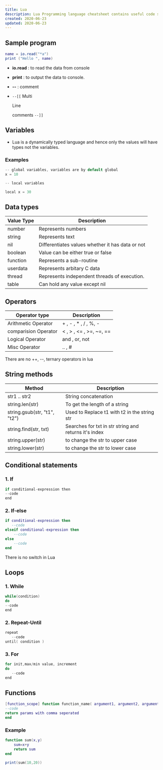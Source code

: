 ```yaml
---
title: Lua  
description: Lua Programming language cheatsheet contains useful code syntax with examples which is handy while coding.
created: 2020-06-23
updated: 2020-06-23
---
```


## Sample program

```lua
name = io.read("*a")
print ("Hello ", name)
```
* **io.read** : to read the data from console
* **print** : to output the data to console. 
* **--** : comment
* `--[[` Multi

    Line

    comments `--]]`


## Variables

* Lua is a dynamically typed language and hence only the values will have types not the variables.

### Examples

```c
-- global variables, variables are by default global
x = 10

-- local variables

local x = 30
```

## Data types

|Value Type| Description|
|-----|-----|
|number| Represents numbers|
|string| Represents text|
|nil|Differentiates values whether it has data or not|
|boolean|Value can be either true or false|
|function|Represents a sub-routine|
|userdata|Represents arbitary C data|
|thread|Represents independent threads of execution.|
|table|Can hold any value except nil|

## Operators

| Operator type | Description|
|----|-----|
| Arithmetic Operator|+ , - , * , / , %, -|
| comparision Operator| < , > , <= , >=, ~=, ==| 
| Logical Operator| and , or, not |
| Misc Operator | .. , # |

There are no ++, --, ternary operators in lua

## String methods

|Method| Description|
|----|----|
| str1 .. str2| String concatenation|
|string.len(str) | To get the length of a string|
| string.gsub(str, "t1", "t2")| Used to Replace t1 with t2 in the string str|
|string.find(str, txt)| Searches for txt in str string and returns it's index|
|string.upper(str)| to change the str to upper case|
|string.lower(str)| to change the str to lower case|

## Conditional statements

### 1. If

```c
if conditional-expression then
--code
end
```

### 2. If-else

```lua
if conditional-expression then
   --code
elseif conditional-expression then
    --code
else
    --code
end
```
There is no switch in Lua

## Loops

### 1. While

```c
while(condition)
do
--code
end
```
### 2. Repeat-Until

```c
repeat
   --code
until( condition )
```

### 3. For

```c
for init,max/min value, increment
do
   --code
end
```

##  Functions

```lua
[function_scope] function function_name( argument1, argument2, argument3........, argumentn)
--code
return params with comma seperated
end
```
### Example

```lua
function sum(x,y)
	sum=x+y
	return sum
end

print(sum(10,20)) 
```